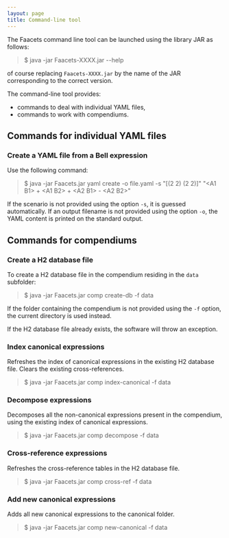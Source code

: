 ```yaml
---
layout: page
title: Command-line tool
---
```


The Faacets command line tool can be launched using the library JAR as
follows:

> \$ java -jar Faacets-XXXX.jar --help

of course replacing `Faacets-XXXX.jar` by the name of the JAR
corresponding to the correct version.

The command-line tool provides:

-   commands to deal with individual YAML files,
-   commands to work with compendiums.

Commands for individual YAML files
----------------------------------

### Create a YAML file from a Bell expression

Use the following command:

> \$ java -jar Faacets.jar yaml create -o file.yaml -s "[(2 2) (2 2)]"
> "\<A1 B1\> + \<A1 B2\> + \<A2 B1\> - \<A2 B2\>"

If the scenario is not provided using the option `-s`, it is guessed
automatically. If an output filename is not provided using the option
`-o`, the YAML content is printed on the standard output.

Commands for compendiums
------------------------

### Create a H2 database file

To create a H2 database file in the compendium residing in the `data`
subfolder:

> \$ java -jar Faacets.jar comp create-db -f data

If the folder containing the compendium is not provided using the `-f`
option, the current directory is used instead.

If the H2 database file already exists, the software will throw an
exception.

### Index canonical expressions

Refreshes the index of canonical expressions in the existing H2 database
file. Clears the existing cross-references.

> \$ java -jar Faacets.jar comp index-canonical -f data

### Decompose expressions

Decomposes all the non-canonical expressions present in the compendium,
using the existing index of canonical expressions.

> \$ java -jar Faacets.jar comp decompose -f data

### Cross-reference expressions

Refreshes the cross-reference tables in the H2 database file.

> \$ java -jar Faacets.jar comp cross-ref -f data

### Add new canonical expressions

Adds all new canonical expressions to the canonical folder.

> \$ java -jar Faacets.jar comp new-canonical -f data
